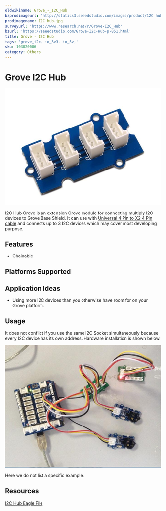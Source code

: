 ```yaml
---
oldwikiname: Grove_-_I2C_Hub
bzprodimageurl: 'http://statics3.seeedstudio.com/images/product/12C hub.jpg'
prodimagename: I2C_hub.jpg
surveyurl: 'https://www.research.net/r/Grove-I2C_Hub'
bzurl: 'https://seeedstudio.com/Grove-I2C-Hub-p-851.html'
title: Grove - I2C Hub
tags: 'grove_i2c, io_3v3, io_5v,'
sku: 103020006
category: Others
---
```


# Grove I2C Hub

![](https://raw.githubusercontent.com/SeeedDocument/Grove-I2C_Hub/master/img/I2C_hub.jpg)

I2C Hub Grove is an extension Grove module for connecting multiply I2C devices to Grove Base Shield. It can use with [Universal 4 Pin to X2 4 Pin cable](http://www.seeedstudio.com/depot/universal-4-pin-to-x2-4-pin-cable-5-pcs-pack-p-847.html?cPath=178_179) and connects up to 3 I2C devices which may cover most developing purpose.

## Features

* Chainable

## Platforms Supported

## Application Ideas

* Using more I2C devices than you otherwise have room for on your Grove platform.

## Usage

It does not conflict if you use the same I2C Socket simultaneously because every I2C device has its own address. Hardware installation is shown below.

![](https://raw.githubusercontent.com/SeeedDocument/Grove-I2C_Hub/master/img/I2C_Hub_Connect.jpg)

Here we do not list a specific example.

## Resources

[I2C Hub Eagle File](https://raw.githubusercontent.com/SeeedDocument/Grove-I2C_Hub/master/res/I2C_Hub_Eagle_File.zip)

